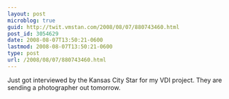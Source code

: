 ```yaml
---
layout: post
microblog: true
guid: http://twit.vmstan.com/2008/08/07/880743460.html
post_id: 3054629
date: 2008-08-07T13:50:21-0600
lastmod: 2008-08-07T13:50:21-0600
type: post
url: /2008/08/07/880743460.html
---
```

Just got interviewed by the Kansas City Star for my VDI project. They are sending a photographer out tomorrow.
